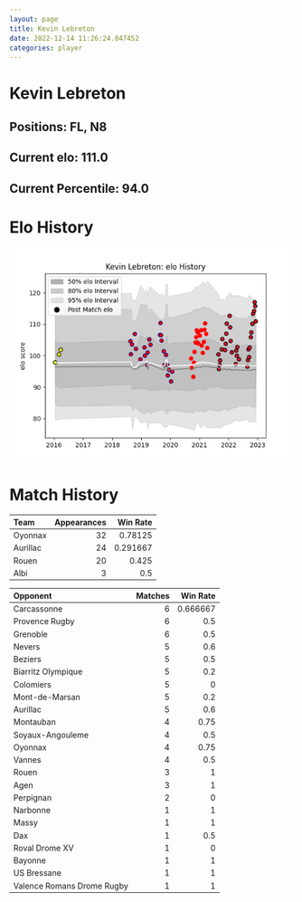```yaml
---  
layout: page  
title: Kevin Lebreton  
date: 2022-12-14 11:26:24.047452  
categories: player  
---
```

# Kevin Lebreton

## Positions: FL, N8

## Current elo: 111.0

## Current Percentile: 94.0

# Elo History


![elo history](history_KevinLebreton.png)
# Match History


| Team     |   Appearances |   Win Rate |
|:---------|--------------:|-----------:|
| Oyonnax  |            32 |   0.78125  |
| Aurillac |            24 |   0.291667 |
| Rouen    |            20 |   0.425    |
| Albi     |             3 |   0.5      |

| Opponent                   |   Matches |   Win Rate |
|:---------------------------|----------:|-----------:|
| Carcassonne                |         6 |   0.666667 |
| Provence Rugby             |         6 |   0.5      |
| Grenoble                   |         6 |   0.5      |
| Nevers                     |         5 |   0.6      |
| Beziers                    |         5 |   0.5      |
| Biarritz Olympique         |         5 |   0.2      |
| Colomiers                  |         5 |   0        |
| Mont-de-Marsan             |         5 |   0.2      |
| Aurillac                   |         5 |   0.6      |
| Montauban                  |         4 |   0.75     |
| Soyaux-Angouleme           |         4 |   0.5      |
| Oyonnax                    |         4 |   0.75     |
| Vannes                     |         4 |   0.5      |
| Rouen                      |         3 |   1        |
| Agen                       |         3 |   1        |
| Perpignan                  |         2 |   0        |
| Narbonne                   |         1 |   1        |
| Massy                      |         1 |   1        |
| Dax                        |         1 |   0.5      |
| Roval Drome XV             |         1 |   0        |
| Bayonne                    |         1 |   1        |
| US Bressane                |         1 |   1        |
| Valence Romans Drome Rugby |         1 |   1        |